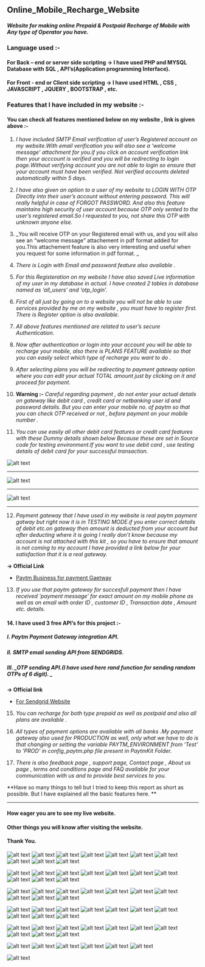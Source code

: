 ## Online_Mobile_Recharge_Website
#### **_Website for making online Prepaid &amp; Postpaid Recharge of Mobile with Any type of Operator you have._**

### Language used :-

#### **For Back – end** or server side scripting -> I have used PHP and MYSQL Database with SQL , API’s(Application programming Interface). 

#### **For Front  - end** or Client side scripting ->  I have used HTML , CSS , JAVASCRIPT , JQUERY , BOOTSTRAP , etc.

### Features that I have included in my website :-

#### You can check all features mentioned below on my website , link is given above :-
1.	_I have included SMTP Email verification of user’s Registered account on my website.With email verification you will also see a ‘welcome message’ attachment for you.if you click on account verification link then your acccount is verified and you will be redirecting to login page.Without verifying account you are not able to login so ensure that your account must have been verified. Not verified accounts deleted automatically within 5 days._

2.	_I have also given an option to a user of my website to LOGIN WITH OTP Directly into their user’s account without entering password. This will really helpful in case of FORGOT PASSWORD. And also this feature maintains high security of user account because OTP only sented to the user’s registered email.So I requested to you, not share this OTP with unknown anyone else._

3.	_You will receive OTP on your Registered email with us, and you will also see an “welcome message” attachement in pdf format added for you.This attachement feature is also very interesting and useful when you request for some information in pdf format. _

4.	_There is  Login with Email and password feature also available ._

5.	_For this Registeration on my website I have also saved Live information of my user in my database in actual. I have created 2 tables in database named as ‘all_users’  and ‘otp_login’._

6.	_First of all just by going on to a website you will not be able to use services provided by me on my website , you must have to  register first. There is Register option is also available._

7.	_All above features mentioned are related to user’s secure Authentication._

8.	_Now after authentication or login into your account you will be able to recharge your mobile, also there is PLANS FEATURE available  so that you can easily select which type of recharge you want to do ._

9.	_After selecting plans you will be redirecting to payment gateway option where you can edit your actual TOTAL amount just by clicking on it and proceed for payment._

10.	**Warning :-** _Careful regarding payment , do not enter your actual details on gateway like debit card , credit  card or netbanking user id and password details. But you can enter your mobile no. of paytm  so that you can check OTP received or not , before payment on your mobile number ._

11.	 _You can use easily all other debit card features or credit card features with these Dummy details shown below Because these are set in Source code for testing environment.If you want to use debit card , use testing details of debit card for your successful transaction._

![alt text](https://github.com/Nitinkumar3399/Online_Mobile_Recharge/blob/main/screenshot%20images/Test%20Debit%20Card.png)

---
![alt text](https://github.com/Nitinkumar3399/Online_Mobile_Recharge/blob/main/screenshot%20images/Test%20Wallet%20details.png)

--- 
![alt text](https://github.com/Nitinkumar3399/Online_Mobile_Recharge/blob/main/screenshot%20images/UPI%20test%20details.png)

---
12.	_Payment gateway that I have used in my website is real paytm payment gatway but right now it is in TESTING MODE.if you enter correct details of debit etc.on gateway then amount is deducted from your account but after deducting where it is going I really don’t know because my account is not attached with this kit , so you have to ensure that amount is not coming to my account I have provided a link below for your satisfaction that  it is a real gateway._

**-> Official Link**
* [Paytm Business for payment Gaetway](https://business.paytm.com/) 

13.	_If you use that paytm gateway for succesfull payment then I have received ‘payment message’ for exact amount on my mobile phone as well as on email with order ID , customer ID , Transaction date , Amount etc. details._

#### 14.	I have used  3 free API’s  for this project :-

##### I.	_Paytm Payment Gateway integration API._

##### II.	_SMTP email sending API from SENDGRIDS._ 

##### III.	_OTP sending API.(I have used here rand function for sending random OTPs of 6 digit). _

**-> Official link**
* [For Sendgrid Website](https://sendgrid.com/) 

15.	_You can recharge for both type prepaid as well as postpaid and also all plans are available ._

16.	_All types of payment options are  available  with all banks .My payment gateway also used for PRODUCTION as well, only what we have to do is that changing or setting the variable PAYTM_ENVIRONMENT from ‘Test’ to ‘PROD’ in config_paytm.php file present in PaytmKit Folder._

17.	_There is also feedback page , support page, Contact page , About us page , terms and conditions page and FAQ available for your communication with us and  to provide best services to you._

**Have so many things to tell but I tried to keep this report as short as possible.
But I have explained all the basic features here. **

---
#### How eager you are to see my live website.
#### Other things you will know after visiting the website.

#### **Thank You.**


![alt text](https://github.com/Nitinkumar3399/Online_Mobile_Recharge/blob/main/screenshot%20images/Screenshot%20(15).png)
![alt text](https://github.com/Nitinkumar3399/Online_Mobile_Recharge/blob/main/screenshot%20images/Screenshot%20(16).png)
![alt text](https://github.com/Nitinkumar3399/Online_Mobile_Recharge/blob/main/screenshot%20images/Screenshot%20(17).png)
![alt text](https://github.com/Nitinkumar3399/Online_Mobile_Recharge/blob/main/screenshot%20images/Screenshot%20(18).png)
![alt text](https://github.com/Nitinkumar3399/Online_Mobile_Recharge/blob/main/screenshot%20images/Screenshot%20(19).png)
![alt text](https://github.com/Nitinkumar3399/Online_Mobile_Recharge/blob/main/screenshot%20images/Screenshot%20(20).png)
![alt text](https://github.com/Nitinkumar3399/Online_Mobile_Recharge/blob/main/screenshot%20images/Screenshot%20(21).png)
![alt text](https://github.com/Nitinkumar3399/Online_Mobile_Recharge/blob/main/screenshot%20images/Screenshot%20(22).png)
![alt text](https://github.com/Nitinkumar3399/Online_Mobile_Recharge/blob/main/screenshot%20images/Screenshot%20(23).png)
![alt text](https://github.com/Nitinkumar3399/Online_Mobile_Recharge/blob/main/screenshot%20images/Screenshot%20(24).png)

![alt text](https://github.com/Nitinkumar3399/Online_Mobile_Recharge/blob/main/screenshot%20images/Screenshot%20(25).png)
![alt text](https://github.com/Nitinkumar3399/Online_Mobile_Recharge/blob/main/screenshot%20images/Screenshot%20(26).png)
![alt text](https://github.com/Nitinkumar3399/Online_Mobile_Recharge/blob/main/screenshot%20images/Screenshot%20(27).png)
![alt text](https://github.com/Nitinkumar3399/Online_Mobile_Recharge/blob/main/screenshot%20images/Screenshot%20(28).png)
![alt text](https://github.com/Nitinkumar3399/Online_Mobile_Recharge/blob/main/screenshot%20images/Screenshot%20(29).png)
![alt text](https://github.com/Nitinkumar3399/Online_Mobile_Recharge/blob/main/screenshot%20images/Screenshot%20(30).png)
![alt text](https://github.com/Nitinkumar3399/Online_Mobile_Recharge/blob/main/screenshot%20images/Screenshot%20(31).png)
![alt text](https://github.com/Nitinkumar3399/Online_Mobile_Recharge/blob/main/screenshot%20images/Screenshot%20(32).png)
![alt text](https://github.com/Nitinkumar3399/Online_Mobile_Recharge/blob/main/screenshot%20images/Screenshot%20(33).png)
![alt text](https://github.com/Nitinkumar3399/Online_Mobile_Recharge/blob/main/screenshot%20images/Screenshot%20(34).png)

![alt text](https://github.com/Nitinkumar3399/Online_Mobile_Recharge/blob/main/screenshot%20images/Screenshot%20(35).png)
![alt text](https://github.com/Nitinkumar3399/Online_Mobile_Recharge/blob/main/screenshot%20images/Screenshot%20(36).png)
![alt text](https://github.com/Nitinkumar3399/Online_Mobile_Recharge/blob/main/screenshot%20images/Screenshot%20(37).png)
![alt text](https://github.com/Nitinkumar3399/Online_Mobile_Recharge/blob/main/screenshot%20images/Screenshot%20(38).png)
![alt text](https://github.com/Nitinkumar3399/Online_Mobile_Recharge/blob/main/screenshot%20images/Screenshot%20(39).png)
![alt text](https://github.com/Nitinkumar3399/Online_Mobile_Recharge/blob/main/screenshot%20images/Screenshot%20(40).png)
![alt text](https://github.com/Nitinkumar3399/Online_Mobile_Recharge/blob/main/screenshot%20images/Screenshot%20(41).png)
![alt text](https://github.com/Nitinkumar3399/Online_Mobile_Recharge/blob/main/screenshot%20images/Screenshot%20(42).png)
![alt text](https://github.com/Nitinkumar3399/Online_Mobile_Recharge/blob/main/screenshot%20images/Screenshot%20(43).png)
![alt text](https://github.com/Nitinkumar3399/Online_Mobile_Recharge/blob/main/screenshot%20images/Screenshot%20(44).png)

![alt text](https://github.com/Nitinkumar3399/Online_Mobile_Recharge/blob/main/screenshot%20images/Screenshot%20(45).png)
![alt text](https://github.com/Nitinkumar3399/Online_Mobile_Recharge/blob/main/screenshot%20images/Screenshot%20(46).png)
![alt text](https://github.com/Nitinkumar3399/Online_Mobile_Recharge/blob/main/screenshot%20images/Screenshot%20(47).png)
![alt text](https://github.com/Nitinkumar3399/Online_Mobile_Recharge/blob/main/screenshot%20images/Screenshot%20(48).png)
![alt text](https://github.com/Nitinkumar3399/Online_Mobile_Recharge/blob/main/screenshot%20images/Screenshot%20(49).png)
![alt text](https://github.com/Nitinkumar3399/Online_Mobile_Recharge/blob/main/screenshot%20images/Screenshot%20(50).png)
![alt text](https://github.com/Nitinkumar3399/Online_Mobile_Recharge/blob/main/screenshot%20images/Screenshot%20(51).png)
![alt text](https://github.com/Nitinkumar3399/Online_Mobile_Recharge/blob/main/screenshot%20images/Screenshot%20(52).png)
![alt text](https://github.com/Nitinkumar3399/Online_Mobile_Recharge/blob/main/screenshot%20images/Screenshot%20(53).png)
![alt text](https://github.com/Nitinkumar3399/Online_Mobile_Recharge/blob/main/screenshot%20images/Screenshot%20(54).png)

![alt text](https://github.com/Nitinkumar3399/Online_Mobile_Recharge/blob/main/screenshot%20images/Screenshot%20(55).png)
![alt text](https://github.com/Nitinkumar3399/Online_Mobile_Recharge/blob/main/screenshot%20images/Screenshot%20(56).png)
![alt text](https://github.com/Nitinkumar3399/Online_Mobile_Recharge/blob/main/screenshot%20images/Screenshot%20(57).png)
![alt text](https://github.com/Nitinkumar3399/Online_Mobile_Recharge/blob/main/screenshot%20images/Screenshot%20(58).png)
![alt text](https://github.com/Nitinkumar3399/Online_Mobile_Recharge/blob/main/screenshot%20images/Screenshot%20(59).png)
![alt text](https://github.com/Nitinkumar3399/Online_Mobile_Recharge/blob/main/screenshot%20images/Screenshot%20(60).png)
![alt text](https://github.com/Nitinkumar3399/Online_Mobile_Recharge/blob/main/screenshot%20images/Screenshot%20(61).png)
![alt text](https://github.com/Nitinkumar3399/Online_Mobile_Recharge/blob/main/screenshot%20images/Screenshot%20(62).png)
![alt text](https://github.com/Nitinkumar3399/Online_Mobile_Recharge/blob/main/screenshot%20images/Screenshot%20(63).png)
![alt text](https://github.com/Nitinkumar3399/Online_Mobile_Recharge/blob/main/screenshot%20images/Screenshot%20(64).png)

![alt text](https://github.com/Nitinkumar3399/Online_Mobile_Recharge/blob/main/screenshot%20images/Screenshot%20(65).png)
![alt text](https://github.com/Nitinkumar3399/Online_Mobile_Recharge/blob/main/screenshot%20images/Screenshot%20(66).png)
![alt text](https://github.com/Nitinkumar3399/Online_Mobile_Recharge/blob/main/screenshot%20images/Screenshot%20(67).png)
![alt text](https://github.com/Nitinkumar3399/Online_Mobile_Recharge/blob/main/screenshot%20images/Screenshot%20(68).png)
![alt text](https://github.com/Nitinkumar3399/Online_Mobile_Recharge/blob/main/screenshot%20images/Screenshot%20(69).png)
![alt text](https://github.com/Nitinkumar3399/Online_Mobile_Recharge/blob/main/screenshot%20images/Screenshot%20(70).png)

![alt text](https://github.com/Nitinkumar3399/Online_Mobile_Recharge/blob/main/screenshot%20images/InkedWhatsApp%20Image%202020-11-17%20at%204.44.31%20PM_LI.jpg)

